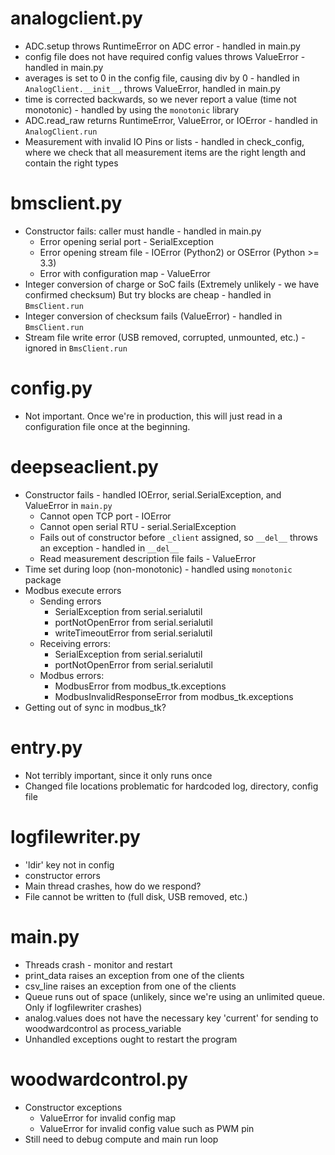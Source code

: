 # analogclient.py

- ADC.setup throws RuntimeError on ADC error - handled in main.py
- config file does not have required config values throws ValueError - handled in main.py
- averages is set to 0 in the config file, causing div by 0 - handled in `AnalogClient.__init__`, throws ValueError, handled in main.py
- time is corrected backwards, so we never report a value (time not monotonic) - handled by using the `monotonic` library
- ADC.read_raw returns RuntimeError, ValueError, or IOError - handled in `AnalogClient.run`
- Measurement with invalid IO Pins or lists - handled in check_config, where we check that all measurement items are the right length and contain the right types

# bmsclient.py

- Constructor fails: caller must handle - handled in main.py
	+ Error opening serial port - SerialException
	+ Error opening stream file - IOError (Python2) or OSError (Python >= 3.3)
	+ Error with configuration map - ValueError
- Integer conversion of charge or SoC fails (Extremely unlikely - we have confirmed checksum) But try blocks are cheap - handled in `BmsClient.run`
- Integer conversion of checksum fails (ValueError) - handled in `BmsClient.run`
- Stream file write error (USB removed, corrupted, unmounted, etc.) - ignored in `BmsClient.run`

# config.py

- Not important. Once we're in production, this will just read in a configuration file once at the beginning.

# deepseaclient.py

- Constructor fails - handled IOError, serial.SerialException, and ValueError in `main.py`
	+ Cannot open TCP port - IOError
	+ Cannot open serial RTU - serial.SerialException
	+ Fails out of constructor before `_client` assigned, so `__del__` throws an exception - handled in `__del__`
	+ Read measurement description file fails - ValueError
- Time set during loop (non-monotonic) - handled using `monotonic` package
- Modbus execute errors
	+ Sending errors
		* SerialException from serial.serialutil
		* portNotOpenError from serial.serialutil
		* writeTimeoutError from serial.serialutil
	+ Receiving errors:
		* SerialException from serial.serialutil
		* portNotOpenError from serial.serialutil
	+ Modbus errors:
		* ModbusError from modbus_tk.exceptions
		* ModbusInvalidResponseError from modbus_tk.exceptions
- Getting out of sync in modbus_tk?

# entry.py

- Not terribly important, since it only runs once
- Changed file locations problematic for hardcoded log, directory, config file

# logfilewriter.py

- 'ldir' key not in config
- constructor errors
- Main thread crashes, how do we respond?
- File cannot be written to (full disk, USB removed, etc.)

# main.py

- Threads crash - monitor and restart
- print_data raises an exception from one of the clients
- csv_line raises an exception from one of the clients
- Queue runs out of space (unlikely, since we're using an unlimited queue. Only if logfilewriter crashes)
- analog.values does not have the necessary key 'current' for sending to woodwardcontrol as process_variable
- Unhandled exceptions ought to restart the program

# woodwardcontrol.py

- Constructor exceptions
	+ ValueError for invalid config map
	+ ValueError for invalid config value such as PWM pin
- Still need to debug compute and main run loop
